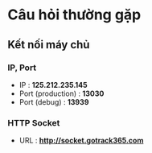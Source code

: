 # Câu hỏi thường gặp

## Kết nối máy chủ

### IP, Port 
- IP    : **125.212.235.145**
- Port (production) : **13030**
- Port (debug)      : **13939**

### HTTP Socket
- URL   : **http://socket.gotrack365.com**